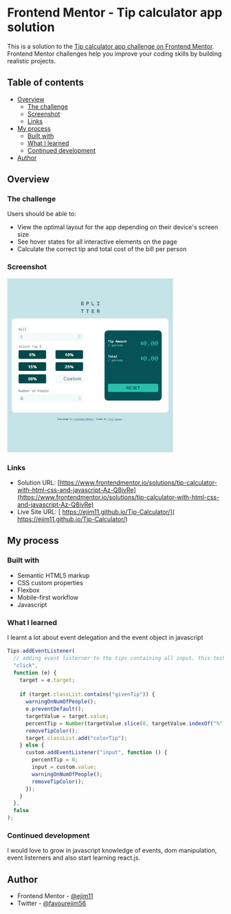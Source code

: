 # Frontend Mentor - Tip calculator app solution

This is a solution to the [Tip calculator app challenge on Frontend Mentor](https://www.frontendmentor.io/challenges/tip-calculator-app-ugJNGbJUX). Frontend Mentor challenges help you improve your coding skills by building realistic projects.

## Table of contents

- [Overview](#overview)
  - [The challenge](#the-challenge)
  - [Screenshot](#screenshot)
  - [Links](#links)
- [My process](#my-process)
  - [Built with](#built-with)
  - [What I learned](#what-i-learned)
  - [Continued development](#continued-development)
- [Author](#author)

## Overview

### The challenge

Users should be able to:

- View the optimal layout for the app depending on their device's screen size
- See hover states for all interactive elements on the page
- Calculate the correct tip and total cost of the bill per person

### Screenshot

![](images/Screenshot.jpg)


### Links

- Solution URL: [https://www.frontendmentor.io/solutions/tip-calculator-with-html-css-and-javascript-Az-Q8ivRe](https://www.frontendmentor.io/solutions/tip-calculator-with-html-css-and-javascript-Az-Q8ivRe)
- Live Site URL: [ https://ejim11.github.io/Tip-Calculator/]( https://ejim11.github.io/Tip-Calculator/)

## My process

### Built with

- Semantic HTML5 markup
- CSS custom properties
- Flexbox
- Mobile-first workflow
- Javascript

### What I learned

I learnt a lot about event delegation and the event object in javascript

<!-- ```html
<h1>Some HTML code I'm proud of</h1>
```

```css
.proud-of-this-css {
  color: papayawhip;
}
``` -->

```js
Tips.addEventListener(
  // adding event listerner to the tips containing all input. this technique makes use of event delegation
  "click",
  function (e) {
    target = e.target;

    if (target.classList.contains("givenTip")) {
      warningOnNumOfPeople();
      e.preventDefault();
      targetValue = target.value;
      percentTip = Number(targetValue.slice(0, targetValue.indexOf("%")));
      removeTipColor();
      target.classList.add("colorTip");
    } else {
      custom.addEventListener("input", function () {
        percentTip = 0;
        input = custom.value;
        warningOnNumOfPeople();
        removeTipColor();
      });
    }
  },
  false
);
```

### Continued development

I would love to grow in javascript knowledge of events, dom manipulation, event listerners and also start learning react.js.

## Author

- Frontend Mentor - [@ejim11](https://www.frontendmentor.io/profile/yourusername)
- Twitter - [@favourejim56](https://www.twitter.com/yourusername)
